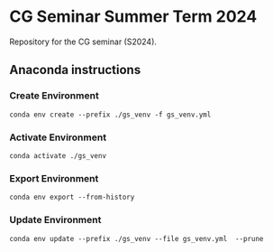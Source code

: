 # CG Seminar Summer Term 2024

Repository for the CG seminar (S2024).


## Anaconda instructions

### Create Environment
```
conda env create --prefix ./gs_venv -f gs_venv.yml
```

### Activate Environment
```
conda activate ./gs_venv
```

### Export Environment
```
conda env export --from-history
```

### Update Environment
```
conda env update --prefix ./gs_venv --file gs_venv.yml  --prune
```
